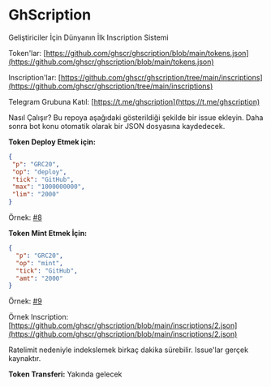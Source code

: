
# GhScription
Geliştiriciler İçin Dünyanın İlk Inscription Sistemi

Token'lar: [https://github.com/ghscr/ghscription/blob/main/tokens.json](https://github.com/ghscr/ghscription/blob/main/tokens.json)

Inscription'lar: [https://github.com/ghscr/ghscription/tree/main/inscriptions](https://github.com/ghscr/ghscription/tree/main/inscriptions)

Telegram Grubuna Katıl: [https://t.me/ghscription](https://t.me/ghscription)

Nasıl Çalışır?
Bu repoya aşağıdaki gösterildiği şekilde bir issue ekleyin. Daha sonra bot konu otomatik olarak bir JSON dosyasına kaydedecek.

**Token Deploy Etmek için:**

```json
{
 "p": "GRC20",
 "op": "deploy",
 "tick": "GitHub",
 "max": "1000000000",
 "lim": "2000"
}
```
Örnek: [#8](https://github.com/ghscr/ghscription/issues/8)

**Token Mint Etmek İçin:**

```json
{  
  "p": "GRC20", 
  "op": "mint", 
  "tick": "GitHub", 
  "amt": "2000"
}
```
Örnek: [#9](https://github.com/ghscr/ghscription/issues/9)

Örnek Inscription: [https://github.com/ghscr/ghscription/blob/main/inscriptions/2.json](https://github.com/ghscr/ghscription/blob/main/inscriptions/2.json)

Ratelimit nedeniyle indekslemek birkaç dakika sürebilir. Issue'lar gerçek kaynaktır.

**Token Transferi:**
Yakında gelecek
